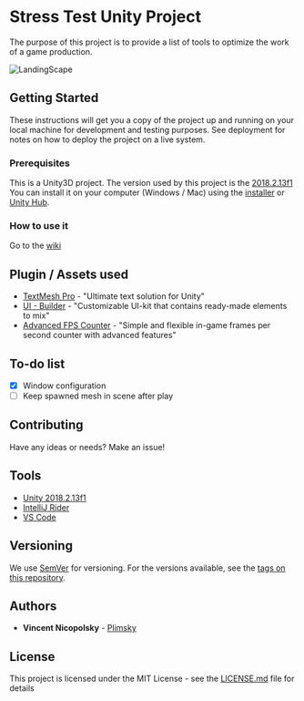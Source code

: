 # Stress Test Unity Project

The purpose of this project is to provide a list of tools to optimize the work of a game production.

![LandingScape](./Captures/showcase_ui_rotation_translation.gif)

## Getting Started

These instructions will get you a copy of the project up and running on your local machine for development and testing purposes. See deployment for notes on how to deploy the project on a live system.

### Prerequisites

This is a Unity3D project. The version used by this project is the [2018.2.13f1](https://unity3d.com/fr/unity/whatsnew/unity-2018.2.13)
You can install it on your computer (Windows / Mac) using the [installer](https://unity3d.com/fr/get-unity/download/archive?_ga=2.258824270.537883953.1540144317-1128811430.1533313735) or [Unity Hub](https://public-cdn.cloud.unity3d.com/hub/prod/UnityHubSetup.exe?_ga=2.258824270.537883953.1540144317-1128811430.1533313735).

### How to use it

Go to the [wiki](https://github.com/Plimsky/Stress-Test/wiki)

## Plugin / Assets used

* [TextMesh Pro](https://assetstore.unity.com/packages/essentials/beta-projects/textmesh-pro-84126) - "Ultimate text solution for Unity"
* [UI - Builder](https://assetstore.unity.com/packages/tools/gui/ui-builder-29757) - "Customizable UI-kit that contains ready-made elements to mix"
* [Advanced FPS Counter](https://assetstore.unity.com/packages/tools/utilities/advanced-fps-counter-14656) - "Simple and flexible in-game frames per second counter with advanced features"

## To-do list
- [X] Window configuration
- [ ] Keep spawned mesh in scene after play

## Contributing

Have any ideas or needs? Make an issue!

## Tools
* [Unity 2018.2.13f1](https://unity3d.com/fr/unity/whatsnew/unity-2018.2.13)
* [IntelliJ Rider](https://www.jetbrains.com/rider/?fromMenu)
* [VS Code](https://code.visualstudio.com/)

## Versioning

We use [SemVer](http://semver.org/) for versioning. For the versions available, see the [tags on this repository](https://github.com/your/project/tags).

## Authors

* **Vincent Nicopolsky** - [Plimsky](https://github.com/Plimsky)

## License

This project is licensed under the MIT License - see the [LICENSE.md](LICENSE.md) file for details
